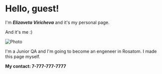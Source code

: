 # Hello, guest!
I'm **_Elizaveta Viricheva_** and it's my personal page.

And it's me :) 

![Photo](https://sun1-16.userapi.com/impf/c855120/v855120930/10403c/S-EFgEQMKw4.jpg?size=400x0&quality=96&crop=0,0,720,720&sign=a0648ce3dece493abc8b8c77cb9dcbdc&c_uniq_tag=p1CXaqctmZ-Ho-58dIH4MV3m_EoMKJWLA9VUvAz6VBk&ava=1)

I'm a Junior QA and I'm going to become an engeneer in Rosatom.
I made this page myself.

**My contact: 7-777-777-7777**